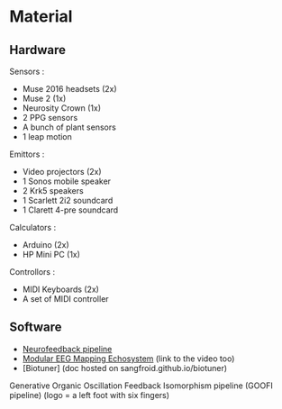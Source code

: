# Material

## Hardware

Sensors : 
 * Muse 2016 headsets (2x)
 * Muse 2 (1x)
 * Neurosity Crown (1x)
 * 2 PPG sensors
 * A bunch of plant sensors
 * 1 leap motion

Emittors :
 * Video projectors (2x)
 * 1 Sonos mobile speaker
 * 2 Krk5 speakers
 * 1 Scarlett 2i2 soundcard
 * 1 Clarett 4-pre soundcard

Calculators :
 * Arduino (2x)
 * HP Mini PC (1x)

Controllors :
 * MIDI Keyboards (2x)
 * A set of MIDI controller




## Software
 * [Neurofeedback pipeline](https://github.com/PhilippThoelke/neurofeedback)
 * [Modular EEG Mapping Echosystem]() (link to the video too)
 * [Biotuner] (doc hosted on sangfroid.github.io/biotuner)



 Generative Organic Oscillation Feedback Isomorphism pipeline (GOOFI pipeline) (logo = a left foot with six fingers)